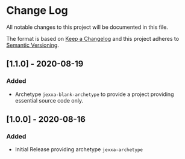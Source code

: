 # Change Log
All notable changes to this project will be documented in this file.
 
The format is based on [Keep a Changelog](http://keepachangelog.com/)
and this project adheres to [Semantic Versioning](http://semver.org/).

## \[1.1.0] - 2020-08-19

### Added
-   Archetype `jexxa-blank-archetype` to provide a project providing essential source code only.   
   
## \[1.0.0] - 2020-08-16
 
### Added
-   Initial Release providing archetype `jexxa-archetype`  
